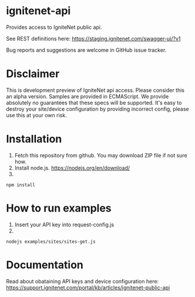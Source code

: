 # ignitenet-api
Provides access to IgniteNet public api.

See REST definitions here: https://staging.ignitenet.com/swagger-ui/?v1

Bug reports and suggestions are welcome in GitHub issue tracker.

# Disclaimer
This is development preview of IgniteNet api access.
Please consider this an alpha version.
Samples are provided in ECMAScript.
We provide absolutely no guarantees that these specs will be supported.
It's easy to destroy your site/device configuration by providing incorrect config, please use this at your own risk.

# Installation
1. Fetch this repository from github. You may download ZIP file if not sure how.
2. Install node.js. https://nodejs.org/en/download/
3. 
```
npm install
```


# How to run examples

1. Insert your API key into request-config.js
2. 
```
nodejs examples/sites/sites-get.js
```

# Documentation

Read about obataining API keys and device configuration here: https://support.ignitenet.com/portal/kb/articles/ignitenet-public-api
